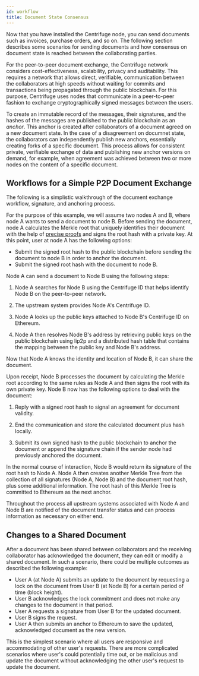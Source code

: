 ```yaml
---
id: workflow
title: Document State Consensus
---
```

Now that you have installed the Centrifuge node, you can send documents such as invoices, purchase orders, and so on. The following section describes some scenarios for sending documents and how consensus on document state is reached between the collaborating parties.

For the peer-to-peer document exchange, the Centrifuge network considers cost-effectiveness, scalability, privacy and auditability. This requires a network that allows direct, verifiable, communication between the collaborators at high speeds without waiting for commits and transactions being propagated through the public blockchain. For this purpose, Centrifuge uses nodes that communicate in a peer-to-peer fashion to exchange cryptographically signed messages between the users.

To create an immutable record of the messages, their signatures, and the hashes of the messages are published to the public blockchain as an *anchor*. This anchor is created after collaborators of a document agreed on a new document state. In the case of a disagreement on documnet state, the collaborators can independently publish new anchors, essentially creating forks of a specific document. This process allows for consistent private, verifiable exchange of data and publishing new anchor versions on demand, for example, when agreement was achieved between two or more nodes on the content of a specific document.

## Workflows for a Simple P2P Document Exchange

The following is a simplistic walkthrough of the document exchange workflow, signature, and anchoring process.

For the purpose of this example, we will assume two nodes A and B, where node A wants to send a document to node B. Before sending the document, node A calculates the Merkle root that uniquely identifies their document with the help of [precise proofs](https://github.com/centrifuge/precise-proofs) and signs the root hash with a private key. At this point, user at node A has the following options:

* Submit the signed root hash to the public blockchain before sending the document to node B in order to anchor the document.
* Submit the signed root hash with the document to node B.

Node A can send a document to Node B using the following steps:

1. Node A searches for Node B using the Centrifuge ID that helps identify Node B on the peer-to-peer network.

2. The upstream system provides Node A's Centrifuge ID.

3. Node A looks up the public keys attached to Node B's Centrifuge ID on Ethereum.

4. Node A then resolves Node B's address by retrieving public keys on the public blockchain using lip2p and a distributed hash table that contains the mapping between the public key and Node B's address.

Now that Node A knows the identity and location of Node B, it can share the document.

Upon receipt, Node B processes the document by calculating the Merkle root according to the same rules as Node A and then signs the root with its own private key. Node B now has the following options to deal with the document:

1. Reply with a signed root hash to signal an agreement for document validity.

2. End the communication and store the calculated document plus hash locally.

3. Submit its own signed hash to the public blockchain to anchor the document or append the signature chain if the sender node had previously anchored the document.

In the normal course of interaction, Node B would return its signature of the root hash to Node A. Node A then creates another Merkle Tree from the collection of all signatures (Node A, Node B) and the document root hash, plus some additional information. The root hash of this Merkle Tree is committed to Ethereum as the next anchor.

Throughout the process all upstream systems associated with Node A and Node B are notified of the document transfer status and can process information as necessary on either end.

## Changes to a Shared Document

After a document has been shared between collaborators and the receiving collaborator has acknowledged the document, they can edit or modify a shared document. In such a scenario, there could be multiple outcomes as described the following example:

* User A (at Node A) submits an update to the document by requesting a lock on the document from User B (at Node B) for a certain period of time (block height).
* User B acknowledges the lock commitment and does not make any changes to the document in that period.
* User A requests a signature from User B for the updated document.
* User B signs the request.
* User A then submits an anchor to Ethereum to save the updated, acknowledged document as the new version. 

This is the simplest scenario where all users are responsive and accommodating of other user's requests. There are more complicated scenarios where user's could potentially time out, or be malicious and update the document without acknowledging the other user's request to update the document.
